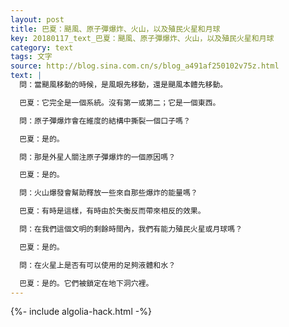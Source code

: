 ```yaml
---
layout: post
title: 巴夏：颶風、原子彈爆炸、火山，以及殖民火星和月球
key: 20180117_text_巴夏：颶風、原子彈爆炸、火山，以及殖民火星和月球
category: text
tags: 文字
source: http://blog.sina.com.cn/s/blog_a491af250102v75z.html
text: |
  問：當颶風移動的時候，是風眼先移動，還是颶風本體先移動。

  巴夏：它完全是一個系統。沒有第一或第二；它是一個東西。

  問：原子彈爆炸會在維度的結構中撕裂一個口子嗎？

  巴夏：是的。

  問：那是外星人關注原子彈爆炸的一個原因嗎？

  巴夏：是的。

  問：火山爆發會幫助釋放一些來自那些爆炸的能量嗎？

  巴夏：有時是這樣，有時由於失衡反而帶來相反的效果。

  問：在我們這個文明的剩餘時間內，我們有能力殖民火星或月球嗎？

  巴夏：是的。

  問：在火星上是否有可以使用的足夠液體和水？

  巴夏：是的。它們被鎖定在地下洞穴裡。
---
```


{%- include algolia-hack.html -%}
